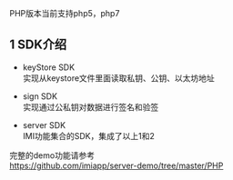 ﻿PHP版本当前支持php5，php7

## 1 SDK介绍

- keyStore SDK  
实现从keystore文件里面读取私钥、公钥、以太坊地址  

- sign SDK  
实现通过公私钥对数据进行签名和验签  

- server SDK  
IMI功能集合的SDK，集成了以上1和2  

完整的demo功能请参考  
https://github.com/imiapp/server-demo/tree/master/PHP
